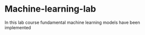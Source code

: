 # Machine-learning-lab

In this lab course fundamental machine learning models have been implemented
